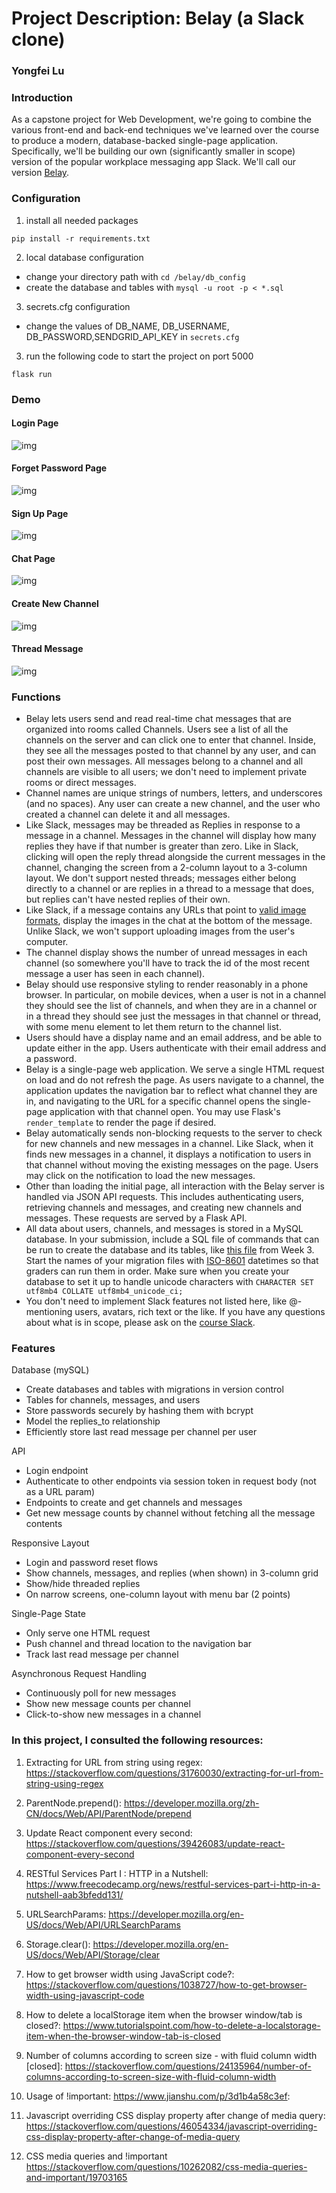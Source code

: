 # Project Description: Belay (a Slack clone)
### Yongfei Lu


### Introduction

As a capstone project for Web Development, we're going to combine the various
front-end and back-end techniques we've learned over the course to produce a
modern, database-backed single-page application. Specifically, we'll be building
our own (significantly smaller in scope) version of the popular workplace
messaging app Slack. We'll call our version [Belay](https://en.wikipedia.org/wiki/Belaying).

### Configuration

1. install all needed packages

`pip install -r requirements.txt`

2. local database configuration

- change your directory path with  `cd /belay/db_config `
- create the database and tables with `mysql -u root -p < *.sql`

3. secrets.cfg configuration

- change the values of DB_NAME, DB_USERNAME, DB_PASSWORD,SENDGRID_API_KEY in `secrets.cfg`

3. run the following code to start the project on port 5000

`flask run`


### Demo

#### Login Page
![img](https://github.com/ruixili/Belay/blob/master/demo/LoginPage.png)
#### Forget Password Page
![img](https://github.com/ruixili/Belay/blob/master/demo/ForgetPassword.png)
#### Sign Up Page
![img](https://github.com/ruixili/Belay/blob/master/demo/RegisterNewAccount.png)
#### Chat Page
![img](https://github.com/ruixili/Belay/blob/master/demo/ChatPage.png)
#### Create New Channel
![img](https://github.com/ruixili/Belay/blob/master/demo/CreateNewChannel.png)
#### Thread Message
![img](https://github.com/ruixili/Belay/blob/master/demo/Thread.png)


### Functions

- Belay lets users send and read real-time chat messages that are organized
  into rooms called Channels. Users see a list of all the channels on the server
  and can click one to enter that channel. Inside, they see all the messages
  posted to that channel by any user, and can post their own messages.
  All messages belong to a channel and all channels are visible to all users; we
  don't need to implement private rooms or direct messages.
- Channel names are unique strings of numbers, letters, and underscores (and no
  spaces). Any user can create a new channel, and the user who created a channel
  can delete it and all messages.
- Like Slack, messages may be threaded as Replies in response to a message in a
  channel. Messages in the channel will display how many replies they have if
  that number is greater than zero. Like in Slack, clicking will open the reply
  thread alongside the current messages in the channel, changing the screen from
  a 2-column layout to a 3-column layout. We don't support nested threads;
  messages either belong directly to a channel or are replies in a thread to a
  message that does, but replies can't have nested replies of their own.
- Like Slack, if a message contains any URLs that point to [valid image formats](https://developer.mozilla.org/en-US/docs/Web/HTML/Element/img#Supported_image_formats),
  display the images in the chat at the bottom of the message. Unlike Slack,
  we won't support uploading images from the user's computer.
- The channel display shows the number of unread messages in each channel (so
  somewhere you'll have to track the id of the most recent message a user has
  seen in each channel).
- Belay should use responsive styling to render reasonably in a phone browser.
  In particular, on mobile devices, when a user is not in a channel they should
  see the list of channels, and when they are in a channel or in a thread they
  should see just the messages in that channel or thread, with some menu element
  to let them return to the channel list.
- Users should have a display name and an email address, and be able to update
  either in the app. Users authenticate with their email address and a password.
- Belay is a single-page web application. We serve a single HTML request on load
  and do not refresh the page. As users navigate to a channel, the application
  updates the navigation bar to reflect what channel they are in, and navigating
  to the URL for a specific channel opens the single-page application with that
  channel open. You may use Flask's `render_template` to render the page if
  desired.
- Belay automatically sends non-blocking requests to the server to check for new
  channels and new messages in a channel. Like Slack, when it finds new messages
  in a channel, it displays a notification to users in that channel without
  moving the existing messages on the page. Users may click on the notification
  to load the new messages.
- Other than loading the initial page, all interaction with the Belay server is
  handled via JSON API requests. This includes authenticating users, retrieving
  channels and messages, and creating new channels and messages. These requests
  are served by a Flask API.
- All data about users, channels, and messages is stored in a MySQL database. In
  your submission, include a SQL file of commands that can be run to create the
  database and its tables, like [this file](https://mit.cs.uchicago.edu/trevoraustin/mpcs-52553-austin/blob/master/week_8/examples/posts_and_comments/2020-02-24T18:45:00-create_database.sql)
  from Week 3. Start the names of your migration files with [ISO-8601](https://en.wikipedia.org/wiki/ISO_8601)
  datetimes so that graders can run them in order. Make sure when you create
  your database to set it up to handle unicode characters with `CHARACTER SET
  utf8mb4 COLLATE utf8mb4_unicode_ci;`
- You don't need to implement Slack features not listed here, like @-mentioning
  users, avatars, rich text or the like. If you have any questions about what is
  in scope, please ask on the [course Slack](https://app.slack.com/client/T71CT0472/CSE1ZK67N).


### Features

Database (mySQL)
- Create databases and tables with migrations in version control
- Tables for channels, messages, and users
- Store passwords securely by hashing them with bcrypt
- Model the replies_to relationship
- Efficiently store last read message per channel per user

API
- Login endpoint
- Authenticate to other endpoints via session token in request body (not as a URL param)
- Endpoints to create and get channels and messages
- Get new message counts by channel without fetching all the message contents

Responsive Layout
- Login and password reset flows
- Show channels, messages, and replies (when shown) in 3-column grid
- Show/hide threaded replies
- On narrow screens, one-column layout with menu bar (2 points)

Single-Page State
- Only serve one HTML request
- Push channel and thread location to the navigation bar
- Track last read message per channel

Asynchronous Request Handling
- Continuously poll for new messages
- Show new message counts per channel
- Click-to-show new messages in a channel

### In this project, I consulted the following resources:

1. Extracting for URL from string using regex:
    https://stackoverflow.com/questions/31760030/extracting-for-url-from-string-using-regex

2. ParentNode.prepend():
    https://developer.mozilla.org/zh-CN/docs/Web/API/ParentNode/prepend

3. Update React component every second:
    https://stackoverflow.com/questions/39426083/update-react-component-every-second

4. RESTful Services Part I : HTTP in a Nutshell:
   https://www.freecodecamp.org/news/restful-services-part-i-http-in-a-nutshell-aab3bfedd131/

5. URLSearchParams:
    https://developer.mozilla.org/en-US/docs/Web/API/URLSearchParams

6. Storage.clear():
    https://developer.mozilla.org/en-US/docs/Web/API/Storage/clear

7. How to get browser width using JavaScript code?:
    https://stackoverflow.com/questions/1038727/how-to-get-browser-width-using-javascript-code

8. How to delete a localStorage item when the browser window/tab is closed?:
    https://www.tutorialspoint.com/how-to-delete-a-localstorage-item-when-the-browser-window-tab-is-closed

9. Number of columns according to screen size - with fluid column width [closed]:
    https://stackoverflow.com/questions/24135964/number-of-columns-according-to-screen-size-with-fluid-column-width

10. Usage of !important:
    https://www.jianshu.com/p/3d1b4a58c3ef:

11. Javascript overriding CSS display property after change of media query:
    https://stackoverflow.com/questions/46054334/javascript-overriding-css-display-property-after-change-of-media-query

12. CSS media queries and !important
    https://stackoverflow.com/questions/10262082/css-media-queries-and-important/19703165
